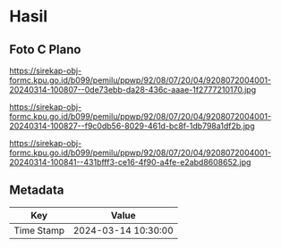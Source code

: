 # Hasil

## Foto C Plano

https://sirekap-obj-formc.kpu.go.id/b099/pemilu/ppwp/92/08/07/20/04/9208072004001-20240314-100807--0de73ebb-da28-436c-aaae-1f2777210170.jpg

https://sirekap-obj-formc.kpu.go.id/b099/pemilu/ppwp/92/08/07/20/04/9208072004001-20240314-100827--f9c0db56-8029-461d-bc8f-1db798a1df2b.jpg

https://sirekap-obj-formc.kpu.go.id/b099/pemilu/ppwp/92/08/07/20/04/9208072004001-20240314-100841--431bfff3-ce16-4f90-a4fe-e2abd8608652.jpg


## Metadata

| Key        | Value               |
| ---------- | ------------------- |
| Time Stamp | 2024-03-14 10:30:00 |



